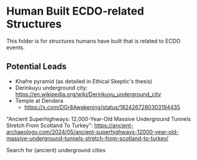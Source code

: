 # Human Built ECDO-related Structures

This folder is for structures humans have built that is related to ECDO events.

## Potential Leads

- Khafre pyramid (as detailed in Ethical Skeptic's thesis)
- Derinkuyu underground city: https://en.wikipedia.org/wiki/Derinkuyu_underground_city
- Temple at Dendera
	- https://x.com/DGr8Awakening/status/1824267280303194435

"Ancient Superhighways: 12,000-Year-Old Massive Underground Tunnels Stretch From Scotland To Turkey": https://ancient-archaeology.com/2024/05/ancient-superhighways-12000-year-old-massive-underground-tunnels-stretch-from-scotland-to-turkey/

Search for (ancient) underground cities